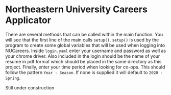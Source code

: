 # Northeastern University Careers Applicator

There are several methods that can be called within the main function. You will see that
the first line of the main calls `setup()`. `setup()` is used by the program to create some global variables
that will be used when logging into NUCareers. Inside `login.yaml` enter your username and password as well
as your chrome driver. Also included in the login should be the name of your resume in pdf format which should
be placed in the same directory as this project. Finally, enter your time period when looking for co-ops. This
should follow the pattern `Year - Season`. If none is supplied it will default to `2020 - Spring`.

Still under construction
